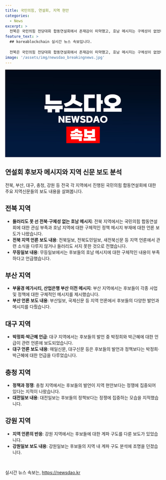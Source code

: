 ```yaml
---
title: 국민의힘, 연설회, 지역 현안
categories:
  - News
excerpt: >
  전북은 국민의힘 전당대회 합동연설회에서 존재감이 미약했고, 호남 메시지는 구체성이 없었다. 부산에서는 후보들이 부울경 메가시티와 산업은행 이전 등 지역 현안에 대해 다뤘으며, 대구에서는 박정희·박근혜 언급이 주를 이뤘다. 충청권에서는 후보들이 충청권 혁신도시 완성 등 지역 현안에 대한 발언이 부족했다. 전체적으로는 후보들의 계파 구도와 선거 과정에 대한 관심이 컸다. (총 단어수: 365)
feature_text: >
  ## koreablockchain 실시간 뉴스 속보입니다.

  전북은 국민의힘 전당대회 합동연설회에서 존재감이 미약했고, 호남 메시지는 구체성이 없었다. 부산에서는 후보들이 부울경 메가시티와 산업은행 이전 등 지역 현안에 대해 다뤘으며, 대구에서는 박정희·박근혜 언급이 주를 이뤘다. 충청권에서는 후보들이 충청권 혁신도시 완성 등 지역 현안에 대한 발언이 부족했다. 전체적으로는 후보들의 계파 구도와 선거 과정에 대한 관심이 컸다. (총 단어수: 365)
image: '/assets/img/newsdao_breakingnews.jpg'
---
```


<p><img src="/assets/img/newsdao_breakingnews.jpg" alt="koreablockchain 속보" /></p>

<h2 data-ke-size="size26">연설회 후보자 메시지와 지역 신문 보도 분석</h2>

<p>전북, 부산, 대구, 충청, 강원 등 전국 각 지역에서 진행된 국민의힘 합동연설회에 대한 주요 지역신문들의 보도 내용을 살펴봅니다. </p>

<h2 data-ke-size="size23">전북 지역</h2>

<ul>
    <li><b>들러리도 못 선 전북·구체성 없는 호남 메시지</b>: 전북 지역에서는 국민의힘 합동연설회에 대한 관심 부족과 호남 지역에 대한 구체적인 정책 메시지 부재에 대한 언론 보도가 나왔습니다.</li>
    <li><b>전북 지역 언론 보도 내용</b>: 전북일보, 전북도민일보, 새전북신문 등 지역 언론에서 관련 소식을 다루지 않거나 들러리도 서지 못한 것으로 전했습니다.</li>
    <li><b>무등일보 내용</b>: 무등일보에서는 후보들의 호남 메시지에 대한 구체적인 내용이 부족하다고 언급했습니다.</li>
</ul>

<h2 data-ke-size="size23">부산 지역</h2>

<ul>
    <li><b>부울경 메가시티, 산업은행 부산 이전 메시지</b>: 부산 지역에서는 후보들이 각종 사업 및 정책에 대한 구체적인 메시지를 제시했습니다.</li>
    <li><b>부산 언론 보도 내용</b>: 부산일보, 국제신문 등 지역 언론에서 후보들의 다양한 발언과 메시지를 다뤘습니다.</li>
</ul>

<h2 data-ke-size="size23">대구 지역</h2>

<ul>
    <li><b>박정희·박근혜 언급</b>: 대구 지역에서는 후보들의 발언 중 박정희와 박근혜에 대한 언급이 관련 언론에 보도되었습니다.</li>
    <li><b>대구 언론 보도 내용</b>: 매일신문, 대구신문 등은 후보들의 발언과 정책보다는 박정희·박근혜에 대한 언급을 다루었습니다.</li>
</ul>

<h2 data-ke-size="size23">충청 지역</h2>

<ul>
    <li><b>정책과 정쟁</b>: 충청 지역에서는 후보들의 발언이 지역 현안보다는 정쟁에 집중되어 있다는 지적이 나왔습니다.</li>
    <li><b>대전일보 내용</b>: 대전일보는 후보들의 정책보다는 정쟁에 집중하는 모습을 지적했습니다.</li>
</ul>

<h2 data-ke-size="size23">강원 지역</h2>

<ul>
    <li><b>지역 언론의 반응</b>: 강원 지역에서는 후보들에 대한 계파 구도를 다룬 보도가 있었습니다.</li>
    <li><b>강원일보 보도 내용</b>: 강원일보는 후보들의 지역 내 계파 구도 분석에 조명을 던졌습니다.</li>
</ul>

<p data-ke-size="size16">&nbsp;</p>
실시간 뉴스 속보는, <a href="https://newsdao.kr" rel="dofollow">https://newsdao.kr</a>


